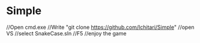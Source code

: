 # Simple
//Open cmd.exe
//Write "git clone https://github.com/Ichitari/Simple"
//open VS 
//select SnakeCase.sln
//F5
//enjoy the game
